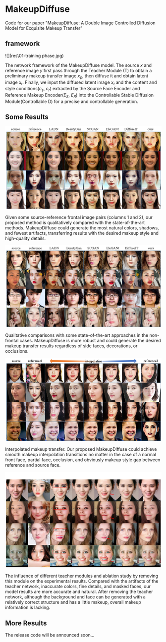 # MakeupDiffuse

Code for our paper "MakeupDiffuse: A Double Image Controlled Diffusion Model for Exquisite Makeup Transfer"

## framework

![](res\01-training phase.jpg)

The network framework of the MakeupDiffuse model. The source $x$ and reference image $y$ first pass through the Teacher Module (T) to obtain a preliminary makeup transfer image $x_p$, then diffuse it and obtain latent image $x_t$. Finally, we input the diffused latent image $x_t$ and the content and style conditions($c_s$, $c_r$) extracted by the Source Face Encoder and Reference Makeup Encoder($E_S$, $E_R$) into the Controllable Stable Diffusion Module(Controllable D) for a precise and controllable generation.

## Some Results

![](res\05_exp_comp.png)

Given some source-reference frontal image pairs (columns 1 and 2), our proposed method is qualitatively compared with the state-of-the-art methods. MakeupDiffuse could generate the most natural colors, shadows, and fewest artifacts, transferring results with the desired makeup style and high-quality details.

![](res\05_exp_comp2.png)

Qualitative comparisons with some state-of-the-art approaches in the non-frontal cases. MakeupDiffuse is more robust and could generate the desired makeup transfer results regardless of side faces, decorations, or occlusions.

![](res\04_exp_interplote.png)

Interpolated makeup transfer. Our proposed MakeupDiffuse could achieve smooth makeup interpolation transitions no matter in the case of a normal front face, partial face, occlusion, and obviously makeup style gap between reference and source face.

![](res\06_different_teacher.png)

The influence of different teacher modules and ablation study by removing this module on the experimental results. Compared with the artifacts of the teacher network, inaccurate colors, fine details, and masked faces, our model results are more accurate and natural. After removing the teacher network, although the background and face can be generated with a relatively correct structure and has a little makeup, overall makeup information is lacking.

## More Results



The release code will be announced soon...
